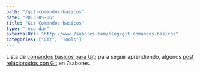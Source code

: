 ```yaml
---
path: "/git-comandos-basicos"
date: "2013-05-06"
title: "Git Comandos básicos"
type: "recordar"
externalUrl: "http://www.7sabores.com/blog/git-comandos-basicos"
categories: ["Git", "Tools"]
---
```


Lista de [comandos básicos para Git](http://www.7sabores.com/blog/git-comandos-basicos); para seguir aprendiendo, algunos [post relacionados con Git](http://www.7sabores.com/tema/git) en 7sabores.